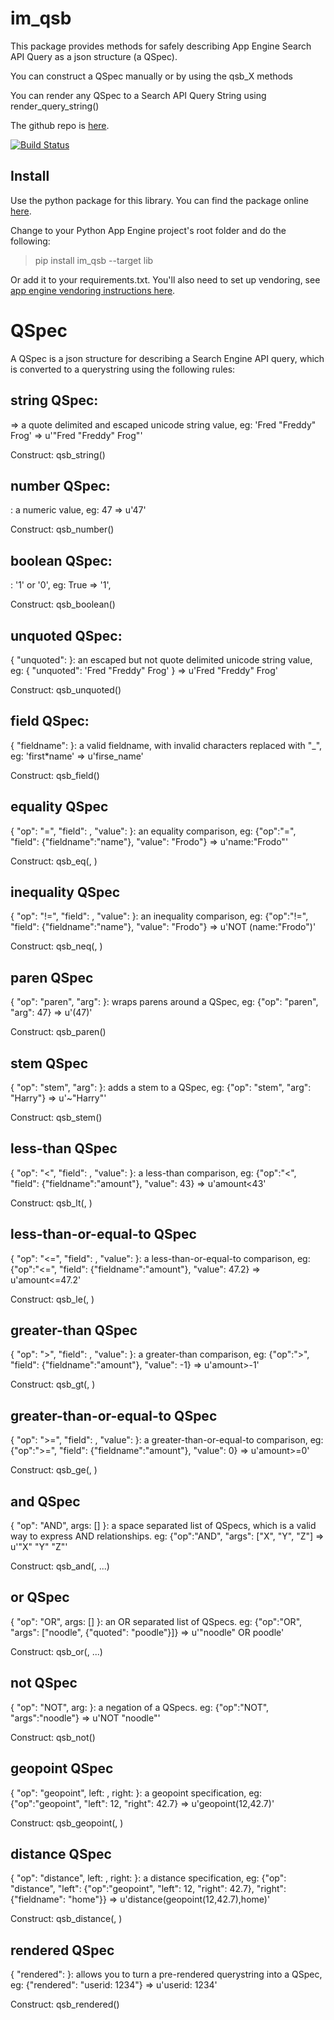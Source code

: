 # im_qsb
This package provides methods for safely describing App Engine Search API Query as a json structure (a QSpec).

You can construct a QSpec manually or by using the qsb_X methods

You can render any QSpec to a Search API Query String using render_query_string()

The github repo is [here](https://github.com/emlynoregan/im_qsb).

[![Build Status](https://travis-ci.org/emlynoregan/im_qsb.svg?branch=master)](https://travis-ci.org/emlynoregan/im_qsb)

## Install 

Use the python package for this library. You can find the package online [here](https://pypi.org/project/im-qsb/).

Change to your Python App Engine project's root folder and do the following:

> pip install im_qsb --target lib

Or add it to your requirements.txt. You'll also need to set up vendoring, see [app engine vendoring instructions here](https://cloud.google.com/appengine/docs/python/tools/using-libraries-python-27).

# QSpec

A QSpec is a json structure for describing a Search Engine API query, which is converted to a querystring using the following rules:

## string QSpec:
<string or unicode> => a quote delimited and escaped unicode string value, eg: 'Fred "Freddy" Frog' => u'"Fred \"Freddy\" Frog"'

Construct:
	qsb_string(<string or unicode>)

## number QSpec:
<number>: a numeric value, eg: 47 => u'47'

Construct:
	qsb_number(<number>)

## boolean QSpec:
<boolean>: '1' or '0', eg: True => '1', 

Construct:
	qsb_boolean(<boolean>)

## unquoted QSpec:
{ "unquoted": <string or unicode> }: an escaped but not quote delimited unicode string value, eg: { "unquoted": 'Fred "Freddy" Frog' } => u'Fred \"Freddy\" Frog'

Construct:
	qsb_unquoted(<string or unicode>)

## field QSpec:
{ "fieldname": <string or unicode> }: a valid fieldname, with invalid characters replaced with "_", eg: 'first*name' => u'firse_name'

Construct:
	qsb_field(<string or unicode>)

## equality QSpec
{ "op": "=", "field": <field QSpec>, "value": <QSpec> }: an equality comparison, eg: {"op":"=", "field": {"fieldname":"name"}, "value": "Frodo"} => u'name:"Frodo"'

Construct:
	qsb_eq(<field QSpec>, <QSpec>)

## inequality QSpec
{ "op": "!=", "field": <field QSpec>, "value": <QSpec> }: an inequality comparison, eg: {"op":"!=", "field": {"fieldname":"name"}, "value": "Frodo"} => u'NOT (name:"Frodo")'

Construct:
	qsb_neq(<field QSpec>, <QSpec>)

## paren QSpec
{ "op": "paren", "arg": <QSpec> }: wraps parens around a QSpec, eg: {"op": "paren", "arg": 47} => u'(47)'

Construct:
	qsb_paren(<QSpec>)

## stem QSpec
{ "op": "stem", "arg": <QSpec> }: adds a stem to a QSpec, eg: {"op": "stem", "arg": "Harry"} => u'~"Harry"'

Construct:
	qsb_stem(<QSpec>)

## less-than QSpec
{ "op": "<", "field": <field QSpec>, "value": <QSpec> }: a less-than comparison, eg: {"op":"<", "field": {"fieldname":"amount"}, "value": 43} => u'amount<43'

Construct:
	qsb_lt(<field QSpec>, <QSpec>)

## less-than-or-equal-to QSpec
{ "op": "<=", "field": <field QSpec>, "value": <QSpec> }: a less-than-or-equal-to comparison, eg: {"op":"<=", "field": {"fieldname":"amount"}, "value": 47.2} => u'amount<=47.2'

Construct:
	qsb_le(<field QSpec>, <QSpec>)

## greater-than QSpec
{ "op": ">", "field": <field QSpec>, "value": <QSpec> }: a greater-than comparison, eg: {"op":">", "field": {"fieldname":"amount"}, "value": -1} => u'amount>-1'

Construct:
	qsb_gt(<field QSpec>, <QSpec>)

## greater-than-or-equal-to QSpec
{ "op": ">=", "field": <field QSpec>, "value": <QSpec> }: a greater-than-or-equal-to comparison, eg: {"op":">=", "field": {"fieldname":"amount"}, "value": 0} => u'amount>=0'

Construct:
	qsb_ge(<field QSpec>, <QSpec>)

## and QSpec
{ "op": "AND", args: [<list of QSpec>] }: a space separated list of QSpecs, which is a valid way to express AND relationships. eg: {"op":"AND", "args": ["X", "Y", "Z"] => u'"X" "Y" "Z"'

Construct:
	qsb_and(<QSpec>, ...)

## or QSpec
{ "op": "OR", args: [<list of QSpec>] }: an OR separated list of QSpecs. eg: {"op":"OR", "args": ["noodle", {"quoted": "poodle"}]} => u'"noodle" OR poodle'

Construct:
	qsb_or(<QSpec>, ...)

## not QSpec
{ "op": "NOT", arg: <QSpec> }: a negation of a QSpecs. eg: {"op":"NOT", "args":"noodle"} => u'NOT "noodle"'

Construct:
	qsb_not(<QSpec>)

## geopoint QSpec
{ "op": "geopoint", left: <number QSpec>, right: <number QSpec> }: a geopoint specification, eg: {"op":"geopoint", "left": 12, "right": 42.7} => u'geopoint(12,42.7)'

Construct:
	qsb_geopoint(<number QSpec>, <number QSpec>)

## distance QSpec
{ "op": "distance", left: <QSpec>, right: <QSpec> }: a distance specification, eg: {"op": "distance", "left": {"op":"geopoint", "left": 12, "right": 42.7}, "right": {"fieldname": "home"}} => u'distance(geopoint(12,42.7),home)'


Construct:
	qsb_distance(<QSpec>, <QSpec>)

## rendered QSpec
{ "rendered": <QSpec> }: allows you to turn a pre-rendered querystring into a QSpec, eg: {"rendered": "userid: 1234"} => u'userid: 1234'

Construct:
	qsb_rendered(<Querystring>)

